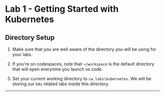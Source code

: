 # Lab 1 - Getting Started with Kubernetes

## Directory Setup

1. Make sure that you are well aware of the directory you will be using for your labs.

2. If you're on codespaces, note that `~/workspace` is the default directory that will open everytime you launch vs code.

3. Set your current working directory to `cw_labs\kubernetes`. We will be storing our `k8s` related labs inside this directory.

---
